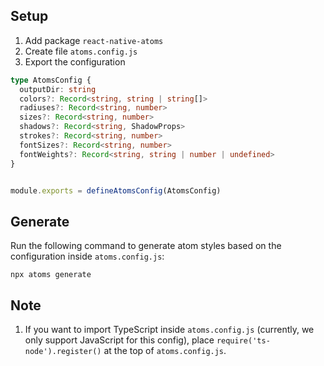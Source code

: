 ## Setup

1. Add package `react-native-atoms`
2. Create file `atoms.config.js`
3. Export the configuration

```typescript
type AtomsConfig {
  outputDir: string
  colors?: Record<string, string | string[]>
  radiuses?: Record<string, number>
  sizes?: Record<string, number>
  shadows?: Record<string, ShadowProps>
  strokes?: Record<string, number>
  fontSizes?: Record<string, number>
  fontWeights?: Record<string, string | number | undefined>
}


module.exports = defineAtomsConfig(AtomsConfig)
```


## Generate

Run the following command to generate atom styles based on the configuration inside `atoms.config.js`:

```
npx atoms generate
```


## Note

1. If you want to import TypeScript inside `atoms.config.js` (currently, we only support JavaScript for this config), place `require('ts-node').register()` at the top of `atoms.config.js`.
